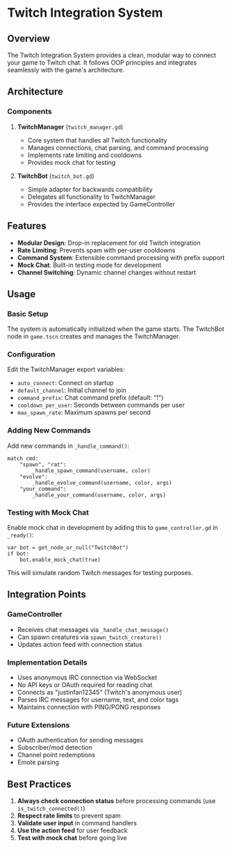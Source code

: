 # Twitch Integration System

## Overview

The Twitch Integration System provides a clean, modular way to connect your game to Twitch chat. It follows OOP principles and integrates seamlessly with the game's architecture.

## Architecture

### Components

1. **TwitchManager** (`twitch_manager.gd`)
   - Core system that handles all Twitch functionality
   - Manages connections, chat parsing, and command processing
   - Implements rate limiting and cooldowns
   - Provides mock chat for testing

2. **TwitchBot** (`twitch_bot.gd`)
   - Simple adapter for backwards compatibility
   - Delegates all functionality to TwitchManager
   - Provides the interface expected by GameController

## Features

- **Modular Design**: Drop-in replacement for old Twitch integration
- **Rate Limiting**: Prevents spam with per-user cooldowns
- **Command System**: Extensible command processing with prefix support
- **Mock Chat**: Built-in testing mode for development
- **Channel Switching**: Dynamic channel changes without restart

## Usage

### Basic Setup

The system is automatically initialized when the game starts. The TwitchBot node in `game.tscn` creates and manages the TwitchManager.

### Configuration

Edit the TwitchManager export variables:
- `auto_connect`: Connect on startup
- `default_channel`: Initial channel to join
- `command_prefix`: Chat command prefix (default: "!")
- `cooldown_per_user`: Seconds between commands per user
- `max_spawn_rate`: Maximum spawns per second

### Adding New Commands

Add new commands in `_handle_command()`:

```gdscript
match cmd:
    "spawn", "rat":
        _handle_spawn_command(username, color)
    "evolve":
        _handle_evolve_command(username, color, args)
    "your_command":
        _handle_your_command(username, color, args)
```

### Testing with Mock Chat

Enable mock chat in development by adding this to `game_controller.gd` in `_ready()`:

```gdscript
var bot = get_node_or_null("TwitchBot")
if bot:
    bot.enable_mock_chat(true)
```

This will simulate random Twitch messages for testing purposes.

## Integration Points

### GameController
- Receives chat messages via `_handle_chat_message()`
- Can spawn creatures via `spawn_twitch_creature()`
- Updates action feed with connection status

### Implementation Details
- Uses anonymous IRC connection via WebSocket
- No API keys or OAuth required for reading chat
- Connects as "justinfan12345" (Twitch's anonymous user)
- Parses IRC messages for username, text, and color tags
- Maintains connection with PING/PONG responses

### Future Extensions
- OAuth authentication for sending messages
- Subscriber/mod detection
- Channel point redemptions
- Emote parsing

## Best Practices

1. **Always check connection status** before processing commands (use `is_twitch_connected()`)
2. **Respect rate limits** to prevent spam
3. **Validate user input** in command handlers
4. **Use the action feed** for user feedback
5. **Test with mock chat** before going live
